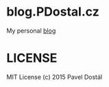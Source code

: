 blog.PDostal.cz
==========

My personal [blog](http://blog.pdostal.cz/)

# LICENSE
MIT License (c) 2015 Pavel Dostál

